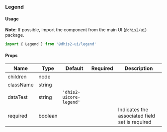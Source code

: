 ### Legend

#### Usage

**Note**: If possible, import the component from the main UI (`@dhis2/ui`) package.

```js
import { Legend } from '@dhis2-ui/legend'
```

#### Props

| Name      | Type    | Default                 | Required | Description                                    |
| --------- | ------- | ----------------------- | -------- | ---------------------------------------------- |
| children  | node    |                         |          |                                                |
| className | string  |                         |          |                                                |
| dataTest  | string  | `'dhis2-uicore-legend'` |          |                                                |
| required  | boolean |                         |          | Indicates the associated field set is required |
